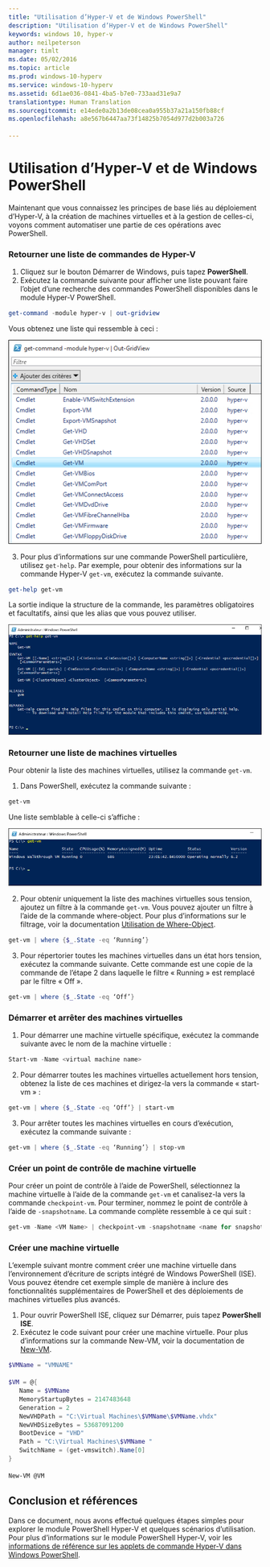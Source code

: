 ```yaml
---
title: "Utilisation d’Hyper-V et de Windows PowerShell"
description: "Utilisation d’Hyper-V et de Windows PowerShell"
keywords: windows 10, hyper-v
author: neilpeterson
manager: timlt
ms.date: 05/02/2016
ms.topic: article
ms.prod: windows-10-hyperv
ms.service: windows-10-hyperv
ms.assetid: 6d1ae036-0841-4ba5-b7e0-733aad31e9a7
translationtype: Human Translation
ms.sourcegitcommit: e14ede0a2b13de08cea0a955b37a21a150fb88cf
ms.openlocfilehash: a8e567b6447aa73f14825b7054d977d2b003a726

---
```


# Utilisation d’Hyper-V et de Windows PowerShell

Maintenant que vous connaissez les principes de base liés au déploiement d’Hyper-V, à la création de machines virtuelles et à la gestion de celles-ci, voyons comment automatiser une partie de ces opérations avec PowerShell.

### Retourner une liste de commandes de Hyper-V

1.  Cliquez sur le bouton Démarrer de Windows, puis tapez **PowerShell**.
2.  Exécutez la commande suivante pour afficher une liste pouvant faire l’objet d’une recherche des commandes PowerShell disponibles dans le module Hyper-V PowerShell.

 ```powershell
get-command -module hyper-v | out-gridview
```
  Vous obtenez une liste qui ressemble à ceci :

  ![](media\command_grid.png)

3. Pour plus d’informations sur une commande PowerShell particulière, utilisez `get-help`. Par exemple, pour obtenir des informations sur la commande Hyper-V `get-vm`, exécutez la commande suivante.

  ```powershell
get-help get-vm
```
 La sortie indique la structure de la commande, les paramètres obligatoires et facultatifs, ainsi que les alias que vous pouvez utiliser.

 ![](media\get_help.png)


### Retourner une liste de machines virtuelles

Pour obtenir la liste des machines virtuelles, utilisez la commande `get-vm`.

1. Dans PowerShell, exécutez la commande suivante :
 
 ```powershell
get-vm
```
 Une liste semblable à celle-ci s’affiche :

 ![](media\get_vm.png)

2. Pour obtenir uniquement la liste des machines virtuelles sous tension, ajoutez un filtre à la commande `get-vm`. Vous pouvez ajouter un filtre à l’aide de la commande where-object. Pour plus d’informations sur le filtrage, voir la documentation [Utilisation de Where-Object](https://technet.microsoft.com/en-us/library/ee177028.aspx).   

 ```powershell
 get-vm | where {$_.State -eq ‘Running’}
 ```
3.  Pour répertorier toutes les machines virtuelles dans un état hors tension, exécutez la commande suivante. Cette commande est une copie de la commande de l’étape 2 dans laquelle le filtre « Running » est remplacé par le filtre « Off ».

 ```powershell
 get-vm | where {$_.State -eq ‘Off’}
 ```

### Démarrer et arrêter des machines virtuelles

1. Pour démarrer une machine virtuelle spécifique, exécutez la commande suivante avec le nom de la machine virtuelle :

 ```powershell
 Start-vm -Name <virtual machine name>
 ```

2. Pour démarrer toutes les machines virtuelles actuellement hors tension, obtenez la liste de ces machines et dirigez-la vers la commande « start-vm » :

  ```powershell
 get-vm | where {$_.State -eq ‘Off’} | start-vm
 ```
3. Pour arrêter toutes les machines virtuelles en cours d’exécution, exécutez la commande suivante :
 
  ```powershell
 get-vm | where {$_.State -eq ‘Running’} | stop-vm
 ```

### Créer un point de contrôle de machine virtuelle

Pour créer un point de contrôle à l’aide de PowerShell, sélectionnez la machine virtuelle à l’aide de la commande `get-vm` et canalisez-la vers la commande `checkpoint-vm`. Pour terminer, nommez le point de contrôle à l’aide de `-snapshotname`. La commande complète ressemble à ce qui suit :

 ```powershell
 get-vm -Name <VM Name> | checkpoint-vm -snapshotname <name for snapshot>
 ```
### Créer une machine virtuelle

L’exemple suivant montre comment créer une machine virtuelle dans l’environnement d’écriture de scripts intégré de Windows PowerShell (ISE). Vous pouvez étendre cet exemple simple de manière à inclure des fonctionnalités supplémentaires de PowerShell et des déploiements de machines virtuelles plus avancés.

1. Pour ouvrir PowerShell ISE, cliquez sur Démarrer, puis tapez **PowerShell ISE**.
2. Exécutez le code suivant pour créer une machine virtuelle. Pour plus d’informations sur la commande New-VM, voir la documentation de [New-VM](https://technet.microsoft.com/en-us/library/hh848537.aspx).

  ```powershell
 $VMName = "VMNAME"

 $VM = @{
     Name = $VMName 
     MemoryStartupBytes = 2147483648
     Generation = 2
     NewVHDPath = "C:\Virtual Machines\$VMName\$VMName.vhdx"
     NewVHDSizeBytes = 53687091200
     BootDevice = "VHD"
     Path = "C:\Virtual Machines\$VMName "
     SwitchName = (get-vmswitch).Name[0]
 }

 New-VM @VM
  ```

## Conclusion et références

Dans ce document, nous avons effectué quelques étapes simples pour explorer le module PowerShell Hyper-V et quelques scénarios d’utilisation. Pour plus d’informations sur le module PowerShell Hyper-V, voir les [informations de référence sur les applets de commande Hyper-V dans Windows PowerShell](https://technet.microsoft.com/%5Clibrary/Hh848559.aspx).  
 


<!--HONumber=Jun16_HO4-->



